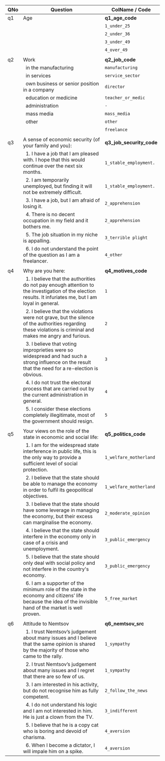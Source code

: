 | QNo  | Question | ColName / Code |
| ------------- | ------------- |------------- |
| q1 | Age | **q1_age_code** |
| | &nbsp;  | `1_under_25` |
| | &nbsp;  | `2_under_36` |
| | &nbsp;  | `3_under_49` |
| | &nbsp;  | `4_over_49` |
| | | |
| q2 | Work | **q2_job_code** |
| | &nbsp; in the manufacturing | `manufacturing` |
| | &nbsp; in services  | `service_sector` |
| | &nbsp; own business or senior position in a company | `director` |
| | &nbsp; education or medicine | `teacher_or_medic` |
| | &nbsp; administration | `-` |
| | &nbsp; mass media | `mass_media` |
| | &nbsp; other | `other` |
| | &nbsp;  | `freelance` |
| | | |
| q3 | A sense of economic security (of your family and you): | **q3_job_security_code** |
| | &nbsp; 1. I have a job that I am pleased with. I hope that this would continue over the next six months. | `1_stable_employment.` |
| | &nbsp; 2. I am temporarily unemployed, but finding it will not be extremely difficult. | `1_stable_employment.` |
| | &nbsp; 3. I have a job, but I am afraid of losing it. | `2_apprehension` |
| | &nbsp; 4. There is no decent occupation in my field and it bothers me. | `2_apprehension` |
| | &nbsp; 5. The job situation in my niche is appalling. | `3_terrible plight` |
| | &nbsp; 6. I do not understand the point of the question as I am a freelancer. | `4_other` |
| | | |
| q4 | Why are you here: | **q4_motives_code** |
| | &nbsp; 1. I believe that the authorities do not pay enough attention to the investigation of the election results. It infuriates me, but I am loyal in general. | `1` |
| | &nbsp; 2. I believe that the violations were not grave, but the silence of the authorities regarding these violations is criminal and makes me angry and furious. | `2` |
| | &nbsp; 3. I believe that voting improprieties were so widespread and had such a strong influence on the result that the need for a re-election is obvious. | `3` |
| | &nbsp; 4. I do not trust the electoral process that are carried out by the current administration in general. | `4` |
| | &nbsp; 5. I consider these elections completely illegitimate, most of the government should resign. | `5` |
| | | |
| q5 | Your views on the role of the state in economic and social life: | **q5_politics_code** |
| | &nbsp; 1. I am for the widespread state interference in public life, this is the only way to provide a sufficient level of social protection. | `1_welfare_motherland` |
| | &nbsp; 2. I believe that the state should be able to manage the economy in order to fulfil its geopolitical objectives. | `1_welfare_motherland` |
| | &nbsp; 3. I believe that the state should have some leverage in managing the economy, but their excess can marginalise the economy. | `2_moderate_opinion` |
| | &nbsp; 4. I believe that the state should interfere in the economy only in case of a crisis and unemployment. | `3_public_emergency` |
| | &nbsp; 5. I believe that the state should only deal with social policy and not interfere in the country's economy. | `3_public_emergency` |
| | &nbsp; 6. I am a supporter of the minimum role of the state in the economy and citizens’ life because the idea of ​​the invisible hand of the market is well proven. | `5_free_market` |
| | | |
| q6 |  Attitude to Nemtsov | **q6_nemtsov_src** |
| | &nbsp; 1. I trust Nemtsov’s judgement about many issues and I believe that the same opinion is shared by the majority of those who came to the rally. | `1_sympathy` |
| | &nbsp; 2. I trust Nemtsov’s judgement about many issues and I regret that there are so few of us. | `1_sympathy` |
| | &nbsp; 3. I am interested in his activity, but do not recognise him as fully competent. | `2_follow_the_news` |
| | &nbsp; 4. I do not understand his logic and I am not interested in him. He is just a clown from the TV. | `3_indifferent` |
| | &nbsp; 5. I believe that he is a copy cat who is boring and devoid of charisma. | `4_aversion` |
| | &nbsp; 6. When I become a dictator, I will impale him on a spike. | `4_aversion` |
